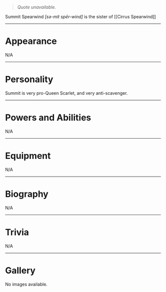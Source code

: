 > *Quote unavailable.*


Summit Spearwind *\[sə-mit spēr-wind\]* is the sister of [[Cirrus Spearwind]]
***
# Appearance
N/A
***
# Personality
Summit is very pro-Queen Scarlet, and very anti-scavenger.
***
# Powers and Abilities
N/A
***
# Equipment
N/A
***
# Biography
N/A
***
# Trivia
N/A
***
# Gallery
No images available.